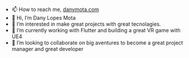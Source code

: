 - 📫 How to reach me, [danymota.com](https://danymota.com/)
- 👋 Hi, I’m Dany Lopes Mota
- 👀 I’m interested in make great projects with great tecnolagies. 
- 🌱 I’m currently working with Flutter and building a great VR game with UE4 
- 💞️ I’m looking to collaborate on big aventures to become a great project manager and great developer

<!---
MonsterOfCode/MonsterOfCode is a ✨ special ✨ repository because its `README.md` (this file) appears on your GitHub profile.
You can click the Preview link to take a look at your changes.
--->
